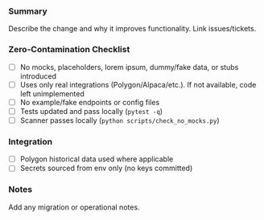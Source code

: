 ### Summary

Describe the change and why it improves functionality. Link issues/tickets.

### Zero-Contamination Checklist
- [ ] No mocks, placeholders, lorem ipsum, dummy/fake data, or stubs introduced
- [ ] Uses only real integrations (Polygon/Alpaca/etc.). If not available, code left unimplemented
- [ ] No example/fake endpoints or config files
- [ ] Tests updated and pass locally (`pytest -q`)
- [ ] Scanner passes locally (`python scripts/check_no_mocks.py`)

### Integration
- [ ] Polygon historical data used where applicable
- [ ] Secrets sourced from env only (no keys committed)

### Notes
Add any migration or operational notes.
